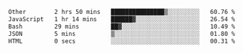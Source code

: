 <!--START_SECTION:waka-->

```txt
Other        2 hrs 50 mins   ███████████████▒░░░░░░░░░   60.76 %
JavaScript   1 hr 14 mins    ██████▓░░░░░░░░░░░░░░░░░░   26.54 %
Bash         29 mins         ██▓░░░░░░░░░░░░░░░░░░░░░░   10.49 %
JSON         5 mins          ▒░░░░░░░░░░░░░░░░░░░░░░░░   01.80 %
HTML         0 secs          ░░░░░░░░░░░░░░░░░░░░░░░░░   00.31 %
```

<!--END_SECTION:waka-->
